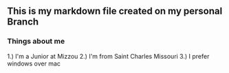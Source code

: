 ## This is my markdown file created on my personal Branch

### Things about me

1.) I'm a Junior at Mizzou
2.) I'm from Saint Charles Missouri
3.) I prefer windows over mac
